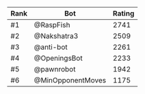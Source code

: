 Rank|Bot|Rating
---|---|---
#1|@RaspFish|2741
#2|@Nakshatra3|2509
#3|@anti-bot|2261
#4|@OpeningsBot|2233
#5|@pawnrobot|1942
#6|@MinOpponentMoves|1175

